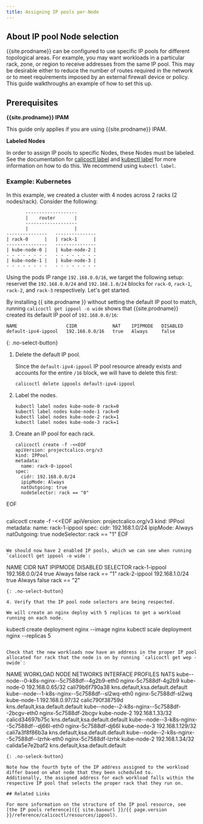 ```yaml
---
title: Assigning IP pools per-Node
---
```


## About IP pool Node selection

{{site.prodname}} can be configured to use specific IP pools for different topological areas.
For example, you may want workloads in a particular rack, zone, or region to receive addresses from the same IP pool.
This may be desirable either to reduce the number of routes required in the network or to meet requirements imposed by an external firewall device or policy.
This guide walkthroughs an example of how to set this up.

## Prerequisites

**{{site.prodname}} IPAM**

This guide only applies if you are using {{site.prodname}} IPAM.

**Labeled Nodes**

In order to assign IP pools to specific Nodes, these Nodes must be labeled. See the documentation for [calicoctl label]({{site.baseurl}}/{{page.version}}/reference/calicoctl/commands/label) and [kubectl label](https://kubernetes.io/docs/tasks/configure-pod-container/assign-pods-nodes/#add-a-label-to-a-node) for more information on how to do this. We recommend using `kubectl label`.

### Example: Kubernetes

In this example, we created a cluster with 4 nodes across 2 racks (2 nodes/rack). Consider the following:

```
       -------------------
       |    router       |
       -------------------
       |                 |
---------------   ---------------
| rack-0      |   | rack-1      |
---------------   ---------------
| kube-node-0 |   | kube-node-2 |
- - - - - - - -   - - - - - - - -
| kube-node-1 |   | kube-node-3 |
- - - - - - - -   - - - - - - - -
```

Using the pods IP range `192.168.0.0/16`, we target the following setup: reservet the `192.168.0.0/24` and `192.168.1.0/24` blocks for `rack-0`, `rack-1`, `rack-2`, and `rack-3` respectively.
Let's get started.


By installing {{ site.prodname }} without setting the
default IP pool to match, running `calicoctl get ippool -o wide` shows that {{site.prodname}} 
created its default IP pool of `192.168.0.0/16`:

```
NAME                  CIDR             NAT    IPIPMODE   DISABLED
default-ipv4-ippool   192.168.0.0/16   true   Always     false
```
{: .no-select-button}

1. Delete the default IP pool.

	Since the `default-ipv4-ippool` IP pool resource already exists and accounts for the entire `/16` block, we will have to delete this first:

   ```
   calicoctl delete ippools default-ipv4-ippool
   ```

2. Label the nodes.
   ```
   kubectl label nodes kube-node-0 rack=0
   kubectl label nodes kube-node-1 rack=0
   kubectl label nodes kube-node-2 rack=1
   kubectl label nodes kube-node-3 rack=1 
   ```
3. Create an IP pool for each rack.

   ```
   calicoctl create -f -<<EOF
   apiVersion: projectcalico.org/v3
   kind: IPPool
   metadata:
     name: rack-0-ippool
   spec:
     cidr: 192.168.0.0/24
     ipipMode: Always
     natOutgoing: true
     nodeSelector: rack == "0"
EOF
   ```

   ```
   calicoctl create -f -<<EOF
   apiVersion: projectcalico.org/v3
   kind: IPPool
   metadata:
     name: rack-1-ippool
   spec:
     cidr: 192.168.1.0/24
     ipipMode: Always
     natOutgoing: true
     nodeSelector: rack == "1"
EOF
   ```

   We should now have 2 enabled IP pools, which we can see when running `calicoctl get ippool -o wide`:

   ```
   NAME                  CIDR             NAT    IPIPMODE   DISABLED   SELECTOR
   rack-1-ippool         192.168.0.0/24   true   Always     false      rack == "1"
   rack-2-ippool         192.168.1.0/24   true   Always     false      rack == "2"
   ```
   {: .no-select-button}

4. Verify that the IP pool node selectors are being respected.

   We will create an nginx deploy with 5 replicas to get a workload running on each node.

   ```
   kubectl create deployment nginx --image nginx
   kubectl scale deployment nginx --replicas 5
   ```

   Check that the new workloads now have an address in the proper IP pool allocated for rack that the node is on by running `calicoctl get wep -owide`:

   ```
   NAME                                            WORKLOAD               NODE          NETWORKS            INTERFACE         PROFILES                          NATS
   kube--node--0-k8s-nginx--5c7588df--4g2b9-eth0   nginx-5c7588df-4g2b9   kube-node-0   192.168.0.65/32    cali79b6f790a38   kns.default,ksa.default.default
   kube--node--1-k8s-nginx--5c7588df--sl2wq-eth0   nginx-5c7588df-sl2wq   kube-node-1   192.168.0.97/32    calic790f38759d   kns.default,ksa.default.default
   kube--node--2-k8s-nginx--5c7588df--2bcgv-eth0   nginx-5c7588df-2bcgv   kube-node-2   192.168.1.33/32    calicd34697b75c   kns.default,ksa.default.default
   kube--node--3-k8s-nginx--5c7588df--dj66l-eth0   nginx-5c7588df-dj66l   kube-node-3   192.168.1.129/32   cali7a3f8f86b3a   kns.default,ksa.default.default
   kube--node--2-k8s-nginx--5c7588df--lzrhk-eth0   nginx-5c7588df-lzrhk   kube-node-2   192.168.1.34/32    calida5e7e2baf2   kns.default,ksa.default.default
   ```
   {: .no-seleck-button}

   Note how the fourth byte of the IP address assigned to the workload differ based on what node that they been scheduled to. 
   Additionally, the assigned address for each workload falls within the respective IP pool that selects the proper rack that they run on.

## Related Links

For more information on the structure of the IP pool resource, see
[the IP pools reference]({{ site.baseurl }}/{{ page.version }}/reference/calicoctl/resources/ippool).

